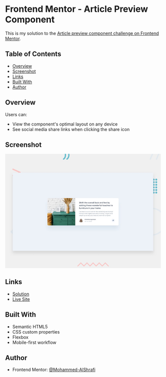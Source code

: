 # Frontend Mentor - Article Preview Component

This is my solution to the [Article preview component challenge on Frontend Mentor](https://www.frontendmentor.io/challenges/article-preview-component-dYBN_pYFT).

## Table of Contents

- [Overview](#overview)
- [Screenshot](#screenshot)
- [Links](#links)
- [Built With](#built-with)
- [Author](#author)

## Overview

Users can:
- View the component's optimal layout on any device
- See social media share links when clicking the share icon

## Screenshot

![Screenshot](./design/desktop-preview.jpg)

## Links

- [Solution](https://github.com/mohammed-al-shrafi/-Article-preview-component)
- [Live Site](https://mohammed-al-shrafi.github.io/-Article-preview-component/)

## Built With

- Semantic HTML5
- CSS custom properties
- Flexbox
- Mobile-first workflow

## Author

- Frontend Mentor: [@Mohammed-AlShrafi](https://www.frontendmentor.io/profile/mohammed-al-shrafi)